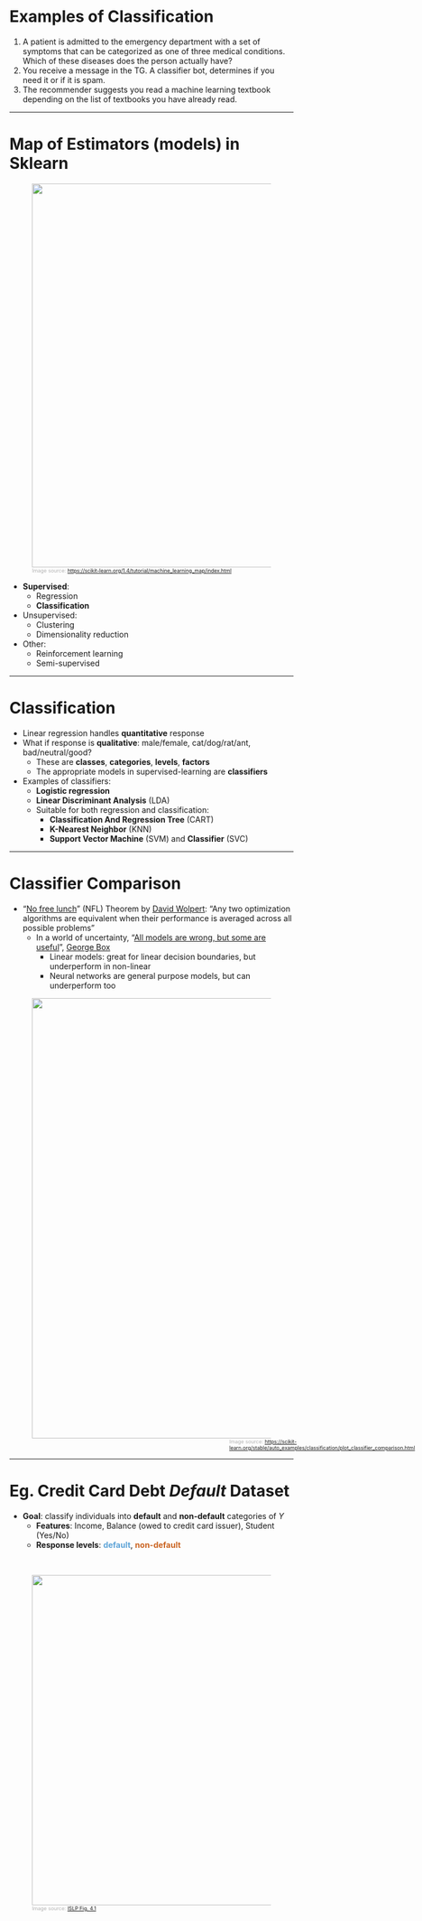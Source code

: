 # Examples of Classification

<v-clicks>

1. A patient is admitted to the emergency department with a set of symptoms that can be categorized as one of three medical conditions. Which of these diseases does the person actually have?
2. You receive a message in the TG. A classifier bot, determines if you need it or if it is spam.
3. The recommender suggests you read a machine learning textbook depending on the list of textbooks you have already read.

</v-clicks>

---

# Map of Estimators (models) in Sklearn
<style>
.slidev-layout {
  font-size: 1.1em
}
</style>

<div class="grid grid-cols-[5fr_2fr] gap-15]">
<div>
<figure>
  <img src="/ml_map.png" style="width: 680px !important">
  <figcaption style="color:#b3b3b3ff; font-size: 9px;">Image source: <a href="https://scikit-learn.org/1.4/tutorial/machine_learning_map/index.html">https://scikit-learn.org/1.4/tutorial/machine_learning_map/index.html</a>
  </figcaption>
</figure>
</div>
<div>


* **Supervised**:
  * Regression
  * **Classification**
* Unsupervised:
  * Clustering
  * Dimensionality reduction
* Other:
  * Reinforcement learning
  * Semi-supervised
</div>
</div>

---

# Classification
<v-clicks depth="3" every="1">

* Linear regression handles **quantitative** response
* What if response is **qualitative**: male/female, cat/dog/rat/ant, bad/neutral/good?
  * These are **classes**, **categories**, **levels**, **factors**
  * The appropriate models in supervised-learning are **classifiers**
* Examples of classifiers:
  * **Logistic regression**
  * **Linear Discriminant Analysis** (LDA)
  * Suitable for both regression and classification:
    * **Classification And Regression Tree** (CART)
    * **K-Nearest Neighbor** (KNN)
    * **Support Vector Machine** (SVM) and **Classifier** (SVC)
</v-clicks>

---


# Classifier Comparison
* “[No free lunch](https://en.wikipedia.org/wiki/No_free_lunch_theorem)” (NFL) Theorem by [David Wolpert](https://en.wikipedia.org/wiki/David_Wolpert): “Any two optimization algorithms are equivalent when their performance is averaged across all possible problems”
  * In a world of uncertainty, “[All models are wrong, but some are useful](https://en.wikipedia.org/wiki/All_models_are_wrong)”, [George Box](https://en.wikipedia.org/wiki/George_E._P._Box)
    * Linear models: great for linear decision boundaries, but underperform in non-linear
    * Neural networks are general purpose models, but can underperform too

<figure>
  <img src="/sphx_glr_plot_classifier_comparison_001.png" style="width: 780px !important">
  <figcaption style="color:#b3b3b3ff; font-size: 9px; position: relative; left: 350px;">Image source: <a href="https://scikit-learn.org/stable/auto_examples/classification/plot_classifier_comparison.html">https://scikit-learn.org/stable/auto_examples/classification/plot_classifier_comparison.html</a>
  </figcaption>
</figure>

---

# Eg. Credit Card Debt *Default* Dataset

* **Goal**: classify individuals into **default** and **non-default** categories of $Y$
  * **Features**: Income, Balance (owed to credit card issuer), Student (Yes/No)
  * **Response levels**: <span style="color:#5EA4D7">**default**</span>, <span style="color:#CA6320">**non-default**</span>

<br>  
<figure>
  <img src="/ISLP/ISLP_figure_4.1.png" style="width: 585px !important;">
  <figcaption style="color:#b3b3b3ff; font-size: 9px;">Image source:
    <a href="https://hastie.su.domains/ISLP/ISLP_website.pdf.download.html#page=146">ISLP Fig. 4.1</a>
  </figcaption>
</figure>

<!--
* Do you see associacions in Y vs Balance, Y vs Income?
* What can you tell about distributions of the plotted variables?
* Notice that plots carry all needed descriptive information to “read” them.
  *Typically, titles are omitted for plots that have captions.
-->